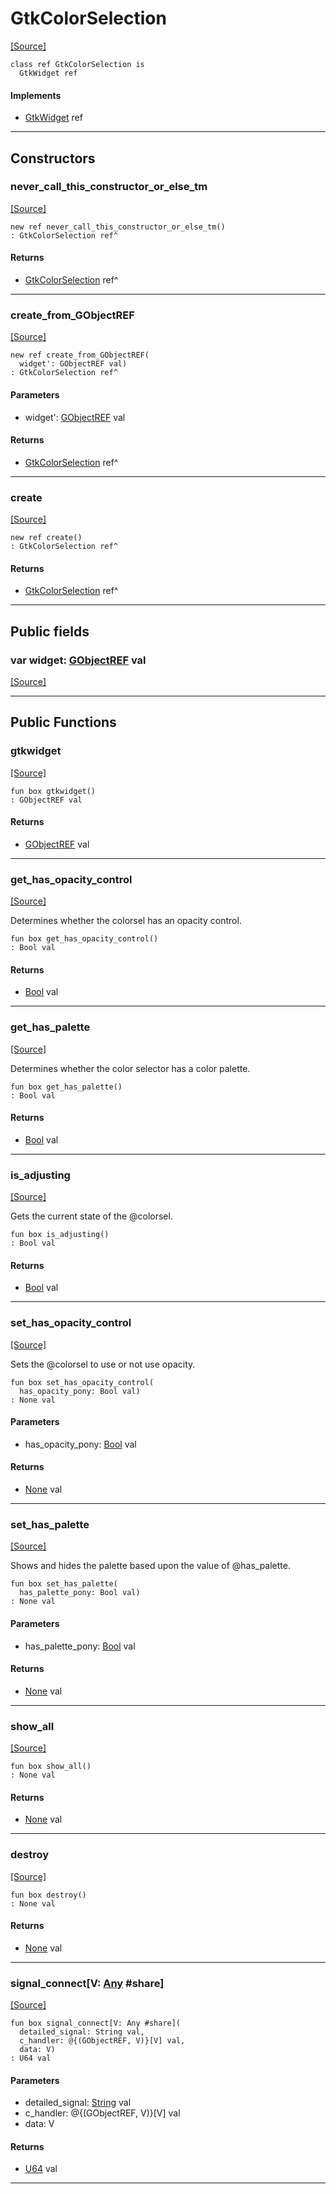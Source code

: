 # GtkColorSelection
<span class="source-link">[[Source]](src/gtk3/GtkColorSelection.md#L6)</span>
```pony
class ref GtkColorSelection is
  GtkWidget ref
```

#### Implements

* [GtkWidget](gtk3-GtkWidget.md) ref

---

## Constructors

### never_call_this_constructor_or_else_tm
<span class="source-link">[[Source]](src/gtk3/GtkColorSelection.md#L10)</span>


```pony
new ref never_call_this_constructor_or_else_tm()
: GtkColorSelection ref^
```

#### Returns

* [GtkColorSelection](gtk3-GtkColorSelection.md) ref^

---

### create_from_GObjectREF
<span class="source-link">[[Source]](src/gtk3/GtkColorSelection.md#L13)</span>


```pony
new ref create_from_GObjectREF(
  widget': GObjectREF val)
: GtkColorSelection ref^
```
#### Parameters

*   widget': [GObjectREF](gtk3-..-gobject-GObjectREF.md) val

#### Returns

* [GtkColorSelection](gtk3-GtkColorSelection.md) ref^

---

### create
<span class="source-link">[[Source]](src/gtk3/GtkColorSelection.md#L17)</span>


```pony
new ref create()
: GtkColorSelection ref^
```

#### Returns

* [GtkColorSelection](gtk3-GtkColorSelection.md) ref^

---

## Public fields

### var widget: [GObjectREF](gtk3-..-gobject-GObjectREF.md) val
<span class="source-link">[[Source]](src/gtk3/GtkColorSelection.md#L7)</span>



---

## Public Functions

### gtkwidget
<span class="source-link">[[Source]](src/gtk3/GtkColorSelection.md#L9)</span>


```pony
fun box gtkwidget()
: GObjectREF val
```

#### Returns

* [GObjectREF](gtk3-..-gobject-GObjectREF.md) val

---

### get_has_opacity_control
<span class="source-link">[[Source]](src/gtk3/GtkColorSelection.md#L36)</span>


Determines whether the colorsel has an opacity control.


```pony
fun box get_has_opacity_control()
: Bool val
```

#### Returns

* [Bool](builtin-Bool.md) val

---

### get_has_palette
<span class="source-link">[[Source]](src/gtk3/GtkColorSelection.md#L42)</span>


Determines whether the color selector has a color palette.


```pony
fun box get_has_palette()
: Bool val
```

#### Returns

* [Bool](builtin-Bool.md) val

---

### is_adjusting
<span class="source-link">[[Source]](src/gtk3/GtkColorSelection.md#L63)</span>


Gets the current state of the @colorsel.


```pony
fun box is_adjusting()
: Bool val
```

#### Returns

* [Bool](builtin-Bool.md) val

---

### set_has_opacity_control
<span class="source-link">[[Source]](src/gtk3/GtkColorSelection.md#L81)</span>


Sets the @colorsel to use or not use opacity.


```pony
fun box set_has_opacity_control(
  has_opacity_pony: Bool val)
: None val
```
#### Parameters

*   has_opacity_pony: [Bool](builtin-Bool.md) val

#### Returns

* [None](builtin-None.md) val

---

### set_has_palette
<span class="source-link">[[Source]](src/gtk3/GtkColorSelection.md#L87)</span>


Shows and hides the palette based upon the value of @has_palette.


```pony
fun box set_has_palette(
  has_palette_pony: Bool val)
: None val
```
#### Parameters

*   has_palette_pony: [Bool](builtin-Bool.md) val

#### Returns

* [None](builtin-None.md) val

---

### show_all
<span class="source-link">[[Source]](src/gtk3/GtkWidget.md#L4)</span>


```pony
fun box show_all()
: None val
```

#### Returns

* [None](builtin-None.md) val

---

### destroy
<span class="source-link">[[Source]](src/gtk3/GtkWidget.md#L7)</span>


```pony
fun box destroy()
: None val
```

#### Returns

* [None](builtin-None.md) val

---

### signal_connect\[V: [Any](builtin-Any.md) #share\]
<span class="source-link">[[Source]](src/gtk3/GtkWidget.md#L10)</span>


```pony
fun box signal_connect[V: Any #share](
  detailed_signal: String val,
  c_handler: @{(GObjectREF, V)}[V] val,
  data: V)
: U64 val
```
#### Parameters

*   detailed_signal: [String](builtin-String.md) val
*   c_handler: @{(GObjectREF, V)}[V] val
*   data: V

#### Returns

* [U64](builtin-U64.md) val

---

